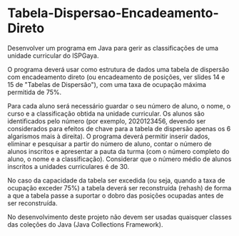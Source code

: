 # Tabela-Dispersao-Encadeamento-Direto

Desenvolver um programa em Java para gerir as classificações de uma unidade curricular do ISPGaya.

O programa deverá usar como estrutura de dados uma tabela de dispersão com encadeamento direto (ou encadeamento de posições, ver slides 14 e 15 de "Tabelas de Dispersão"), com uma taxa de ocupação máxima permitida de 75%.

Para cada aluno será necessário guardar o seu número de aluno, o nome, o curso e a classificação obtida na unidade curricular. Os alunos são identificados pelo número (por exemplo, 2020123456, devendo ser considerados para efeitos de chave para a tabela de dispersão apenas os 6 algarismos mais à direita). O programa deverá permitir inserir dados, eliminar e pesquisar a partir do número de aluno, contar o número de alunos inscritos e apresentar a pauta da turma (com o número completo do aluno, o nome e a classificação). Considerar que o número médio de alunos inscritos a unidades curriculares é de 30.

No caso da capacidade da tabela ser excedida (ou seja, quando a taxa de ocupação exceder 75%) a tabela deverá ser reconstruída (rehash) de forma a que a tabela passe a suportar o dobro das posições ocupadas antes de ser reconstruída.

No desenvolvimento deste projeto não devem ser usadas quaisquer classes das coleções do Java (Java Collections Framework).

 
